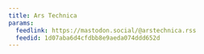 ```yaml
---
title: Ars Technica
params:
  feedlink: https://mastodon.social/@arstechnica.rss
  feedid: 1d07aba6d4cfdbb8e9aeda074ddd652d
---
```

